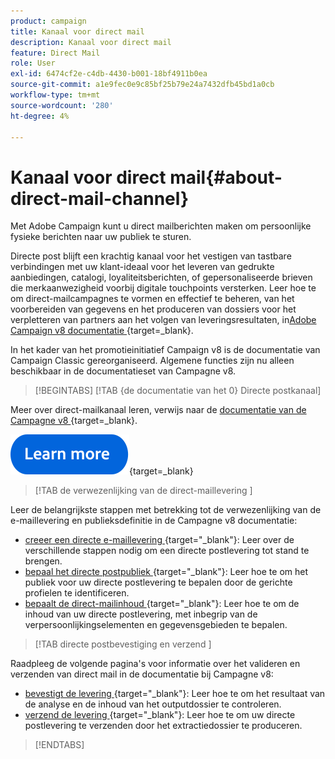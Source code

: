 ```yaml
---
product: campaign
title: Kanaal voor direct mail
description: Kanaal voor direct mail
feature: Direct Mail
role: User
exl-id: 6474cf2e-c4db-4430-b001-18bf4911b0ea
source-git-commit: a1e9fec0e9c85bf25b79e24a7432dfb45bd1a0cb
workflow-type: tm+mt
source-wordcount: '280'
ht-degree: 4%

---
```



# Kanaal voor direct mail{#about-direct-mail-channel}

Met Adobe Campaign kunt u direct mailberichten maken om persoonlijke fysieke berichten naar uw publiek te sturen.

Directe post blijft een krachtig kanaal voor het vestigen van tastbare verbindingen met uw klant-ideaal voor het leveren van gedrukte aanbiedingen, catalogi, loyaliteitsberichten, of gepersonaliseerde brieven die merkaanwezigheid voorbij digitale touchpoints versterken. Leer hoe te om direct-mailcampagnes te vormen en effectief te beheren, van het voorbereiden van gegevens en het produceren van dossiers voor het verpletteren van partners aan het volgen van leveringsresultaten, in [&#x200B; Adobe Campaign v8 documentatie &#x200B;](https://experienceleague.adobe.com/docs/campaign/campaign-v8/send/direct-mail.html?lang=nl-NL){target=_blank}.

In het kader van het promotieinitiatief Campaign v8 is de documentatie van Campaign Classic gereorganiseerd. Algemene functies zijn nu alleen beschikbaar in de documentatieset van Campagne v8.

>[!BEGINTABS]
>[!TAB {de documentatie van het 0} Directe postkanaal]  

Meer over direct-mailkanaal leren, verwijs naar de [&#x200B; documentatie van de Campagne v8 &#x200B;](https://experienceleague.adobe.com/docs/campaign/campaign-v8/send/direct-mail.html?lang=nl-NL){target=_blank}.


[![afbeelding](../../assets/do-not-localize/learn-more-button.svg)](https://experienceleague.adobe.com/docs/campaign/campaign-v8/send/direct-mail.html?lang=nl-NL){target=_blank}


>[!TAB  de verwezenlijking van de direct-maillevering ]

Leer de belangrijkste stappen met betrekking tot de verwezenlijking van de e-maillevering en publieksdefinitie in de Campagne v8 documentatie:

* [&#x200B; creeer een directe e-maillevering &#x200B;](https://experienceleague.adobe.com/docs/campaign/campaign-v8/send/direct-mail.html?lang=nl-NL#creating-a-direct-mail-delivery){target="_blank"}: Leer over de verschillende stappen nodig om een directe postlevering tot stand te brengen.
* [&#x200B; bepaal het directe postpubliek &#x200B;](https://experienceleague.adobe.com/docs/campaign/campaign-v8/send/direct-mail.html?lang=nl-NL#creating-a-direct-mail-delivery?lang=nl-NL#defining-the-direct-mail-audience){target="_blank"}: Leer hoe te om het publiek voor uw directe postlevering te bepalen door de gerichte profielen te identificeren.
* [&#x200B; bepaalt de direct-mailinhoud &#x200B;](https://experienceleague.adobe.com/docs/campaign/campaign-v8/send/direct-mail.html?lang=nl-NL#creating-a-direct-mail-delivery?lang=nl-NL#defining-the-direct-mail-content){target="_blank"}: Leer hoe te om de inhoud van uw directe postlevering, met inbegrip van de verpersoonlijkingselementen en gegevensgebieden te bepalen.

>[!TAB  directe postbevestiging en verzend ]

Raadpleeg de volgende pagina&#39;s voor informatie over het valideren en verzenden van direct mail in de documentatie bij Campagne v8:

* [&#x200B; bevestigt de levering &#x200B;](https://experienceleague.adobe.com/docs/campaign/campaign-v8/send/direct-mail.html?lang=nl-NL#creating-a-direct-mail-delivery?lang=nl-NL#defining-the-direct-mail-content){target="_blank"}: Leer hoe te om het resultaat van de analyse en de inhoud van het outputdossier te controleren.
* [&#x200B; verzend de levering &#x200B;](https://experienceleague.adobe.com/docs/campaign/campaign-v8/send/direct-mail.html?lang=nl-NL#creating-a-direct-mail-delivery?lang=nl-NL#defining-the-direct-mail-content){target="_blank"}: Leer hoe te om uw directe postlevering te verzenden door het extractiedossier te produceren.



>[!ENDTABS]
